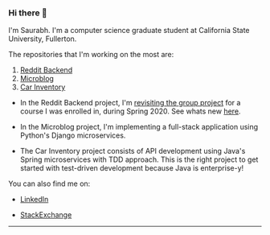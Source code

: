 ### Hi there 👋

<!--
**saurabmish/saurabmish** is a ✨ _special_ ✨ repository because its `README.md` (this file) appears on your GitHub profile.

Here are some ideas to get you started:

- 🔭 I’m currently working on ...
- 🌱 I’m currently learning ...
- 📫 How to reach me: ...
-->

I'm Saurabh. I'm a computer science graduate student at California State University, Fullerton.

The repositories that I'm working on the most are:
1. [Reddit Backend][1]
2. [Microblog][2]
3. [Car Inventory][3]

+ In the Reddit Backend project, I'm [revisiting the group project][3] for a course I was enrolled in, during Spring 2020. See whats new [here][2].

+ In the Microblog project, I'm implementing a full-stack application using Python's Django microservices.

+ The Car Inventory project consists of API development using Java's Spring microservices with TDD approach. This is the right project to get started with test-driven development because Java is enterprise-y!

You can also find me on:

+ [LinkedIn][4]

+ [StackExchange][5]

----

[1]: https://github.com/saurabmish/Reddit-Backend
[2]: https://github.com/saurabmish/Microblog
[3]: https://github.com/saurabmish/Car-Inventory
[4]: https://github.com/sean-maclane/cpsc-449-group-c-project
[5]: https://www.linkedin.com/in/saurabmish/
[6]: https://stackexchange.com/users/13375762/saurabh?tab=accounts
